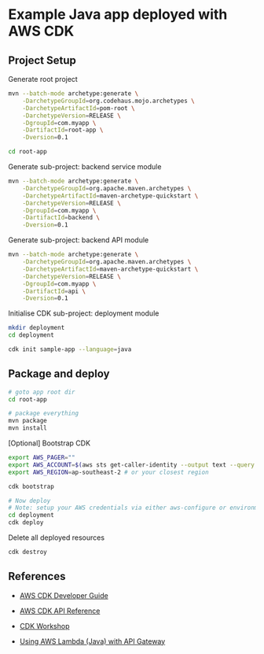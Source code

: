 # Example Java app deployed with AWS CDK

## Project Setup

Generate root project
```bash
mvn --batch-mode archetype:generate \
    -DarchetypeGroupId=org.codehaus.mojo.archetypes \
    -DarchetypeArtifactId=pom-root \
    -DarchetypeVersion=RELEASE \
    -DgroupId=com.myapp \
    -DartifactId=root-app \
    -Dversion=0.1

cd root-app
```

Generate sub-project: backend service module
```bash
mvn --batch-mode archetype:generate \
    -DarchetypeGroupId=org.apache.maven.archetypes \
    -DarchetypeArtifactId=maven-archetype-quickstart \
    -DarchetypeVersion=RELEASE \
    -DgroupId=com.myapp \
    -DartifactId=backend \
    -Dversion=0.1
```

Generate sub-project: backend API module
```bash
mvn --batch-mode archetype:generate \
    -DarchetypeGroupId=org.apache.maven.archetypes \
    -DarchetypeArtifactId=maven-archetype-quickstart \
    -DarchetypeVersion=RELEASE \
    -DgroupId=com.myapp \
    -DartifactId=api \
    -Dversion=0.1
```

Initialise CDK sub-project: deployment module
```bash
mkdir deployment
cd deployment

cdk init sample-app --language=java
```

## Package and deploy

```bash
# goto app root dir
cd root-app

# package everything
mvn package
mvn install
```

[Optional] Bootstrap CDK
```bash
export AWS_PAGER=""
export AWS_ACCOUNT=$(aws sts get-caller-identity --output text --query 'Account')
export AWS_REGION=ap-southeast-2 # or your closest region

cdk bootstrap
```


```bash
# Now deploy
# Note: setup your AWS credentials via either aws-configure or environment variables
cd deployment
cdk deploy
```

Delete all deployed resources
```bash
cdk destroy
```

## References

* [AWS CDK Developer Guide](https://docs.aws.amazon.com/cdk/latest/guide/home.html)
* [AWS CDK API Reference](https://docs.aws.amazon.com/cdk/api/latest/docs/aws-construct-library.html)
* [CDK Workshop](https://cdkworkshop.com/)

* [Using AWS Lambda (Java) with API Gateway](https://www.baeldung.com/aws-lambda-api-gateway)
